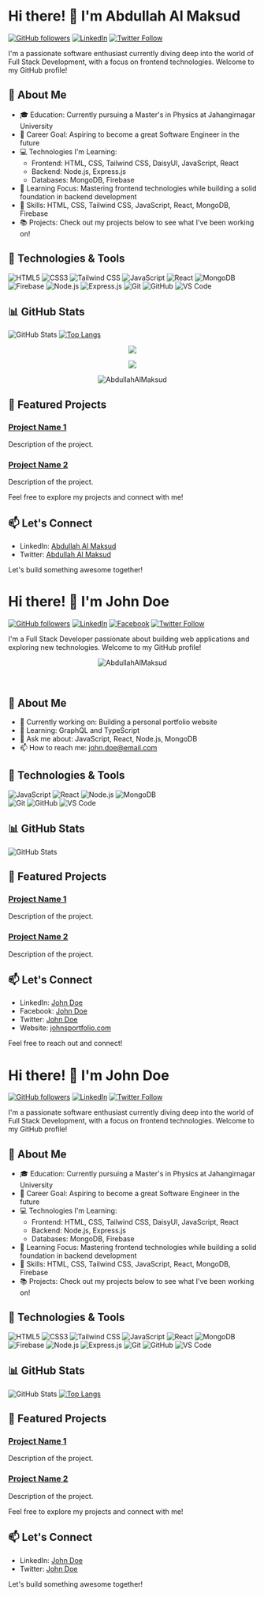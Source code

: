 # Hi there! 👋 I'm Abdullah Al Maksud

[![GitHub followers](https://img.shields.io/github/followers/abdullahalmaksud?label=Follow&style=social)](https://github.com/abdullahalmaksud)
[![LinkedIn](https://img.shields.io/badge/LinkedIn-Profile-informational?style=flat&logo=linkedin&logoColor=white&color=0077B5)](https://www.linkedin.com/in/abdullahalmaksud/)
[![Twitter Follow](https://img.shields.io/twitter/follow/abdullahalmaksud?style=social)](https://twitter.com/abdullahalmaksud)

I'm a passionate software enthusiast currently diving deep into the world of Full Stack Development, with a focus on frontend technologies. Welcome to my GitHub profile!

## 🚀 About Me

- 🎓 Education: Currently pursuing a Master's in Physics at Jahangirnagar University
- 💼 Career Goal: Aspiring to become a great Software Engineer in the future
- 💻 Technologies I'm Learning:
  - Frontend: HTML, CSS, Tailwind CSS, DaisyUI, JavaScript, React
  - Backend: Node.js, Express.js
  - Databases: MongoDB, Firebase
- 🌱 Learning Focus: Mastering frontend technologies while building a solid foundation in backend development
- 🔧 Skills: HTML, CSS, Tailwind CSS, JavaScript, React, MongoDB, Firebase
- 📚 Projects: Check out my projects below to see what I've been working on!

## 🔧 Technologies & Tools

![HTML5](https://img.shields.io/badge/-HTML5-E34F26?style=flat-square&logo=html5&logoColor=white)
![CSS3](https://img.shields.io/badge/-CSS3-1572B6?style=flat-square&logo=css3&logoColor=white)
![Tailwind CSS](https://img.shields.io/badge/-Tailwind%20CSS-38B2AC?style=flat-square&logo=tailwind-css&logoColor=white)
![JavaScript](https://img.shields.io/badge/-JavaScript-F7DF1E?style=flat-square&logo=javascript&logoColor=black)
![React](https://img.shields.io/badge/-React-61DAFB?style=flat-square&logo=react&logoColor=white)
![MongoDB](https://img.shields.io/badge/-MongoDB-47A248?style=flat-square&logo=mongodb&logoColor=white)
![Firebase](https://img.shields.io/badge/-Firebase-FFCA28?style=flat-square&logo=firebase&logoColor=black)
![Node.js](https://img.shields.io/badge/-Node.js-339933?style=flat-square&logo=node.js&logoColor=white)
![Express.js](https://img.shields.io/badge/-Express.js-000000?style=flat-square&logo=express&logoColor=white)
![Git](https://img.shields.io/badge/-Git-F05032?style=flat-square&logo=git&logoColor=white)
![GitHub](https://img.shields.io/badge/-GitHub-181717?style=flat-square&logo=github&logoColor=white)
![VS Code](https://img.shields.io/badge/-VS%20Code-007ACC?style=flat-square&logo=visual-studio-code&logoColor=white)

## 📊 GitHub Stats

![GitHub Stats](https://github-readme-stats.vercel.app/api?username=abdullahalmaksud&show_icons=true&count_private=true&hide=stars)
[![Top Langs](https://github-readme-stats.vercel.app/api/top-langs/?username=abdullahalmaksud&layout=compact)](https://github.com/abdullahalmaksud)


<p align="center"><img align="center" src="https://github-readme-stats.vercel.app/api/top-langs/?username=abdullahalmaksud&layout=compact" /></p>


<p align="center"><img align="center" src="https://github-readme-stats.vercel.app/api?username=abdullahalmaksud&show_icons=true&count_private=true&hide=stars" /></p>
<p align="center"><img align="center" src="https://github-readme-streak-stats.herokuapp.com/?user=AbdullahAlMaksud&" alt="AbdullahAlMaksud" /></p>

## 🌱 Featured Projects

### [Project Name 1](https://github.com/abdullahalmaksud/project1)
Description of the project.

### [Project Name 2](https://github.com/abdullahalmaksud/project2)
Description of the project.

Feel free to explore my projects and connect with me!

## 📫 Let's Connect

- LinkedIn: [Abdullah Al Maksud](https://www.linkedin.com/in/abdullahalmaksud/)
- Twitter: [Abdullah Al Maksud](https://twitter.com/abdullahalmaksud)

Let's build something awesome together!


# Hi there! 👋 I'm John Doe

[![GitHub followers](https://img.shields.io/github/followers/johndoe?label=Follow&style=social)](https://github.com/johndoe)
[![LinkedIn](https://img.shields.io/badge/LinkedIn-Profile-informational?style=flat&logo=linkedin&logoColor=white&color=0077B5)](https://www.linkedin.com/in/johndoe/)
[![Facebook](https://img.shields.io/badge/Facebook-Profile-informational?style=flat&logo=facebook&logoColor=white&color=1877F2)](https://www.facebook.com/johndoe)
[![Twitter Follow](https://img.shields.io/twitter/follow/johndoetwitter?style=social)](https://twitter.com/johndoetwitter)

I'm a Full Stack Developer passionate about building web applications and exploring new technologies. Welcome to my GitHub profile!
<p align="center"><img align="center" src="https://github-readme-streak-stats.herokuapp.com/?user=AbdullahAlMaksud&" alt="AbdullahAlMaksud" /></p>
<br>

## 🚀 About Me

- 💼 Currently working on: Building a personal portfolio website
- 🌱 Learning: GraphQL and TypeScript
- 💬 Ask me about: JavaScript, React, Node.js, MongoDB
- 📫 How to reach me: [john.doe@email.com](mailto:john.doe@email.com)

## 🔧 Technologies & Tools

![JavaScript](https://img.shields.io/badge/-JavaScript-F7DF1E?style=flat-square&logo=javascript&logoColor=black)
![React](https://img.shields.io/badge/-React-61DAFB?style=flat-square&logo=react&logoColor=white)
![Node.js](https://img.shields.io/badge/-Node.js-339933?style=flat-square&logo=node.js&logoColor=white)
![MongoDB](https://img.shields.io/badge/-MongoDB-47A248?style=flat-square&logo=mongodb&logoColor=white)\
![Git](https://img.shields.io/badge/-Git-F05032?style=flat-square&logo=git&logoColor=white)
![GitHub](https://img.shields.io/badge/-GitHub-181717?style=flat-square&logo=github&logoColor=white)
![VS Code](https://img.shields.io/badge/-VS%20Code-007ACC?style=flat-square&logo=visual-studio-code&logoColor=white)

## 📊 GitHub Stats

![GitHub Stats](https://github-readme-stats.vercel.app/api?username=johndoe&show_icons=true&count_private=true&hide=stars)

## 🌱 Featured Projects

### [Project Name 1](https://github.com/johndoe/project1)
Description of the project.

### [Project Name 2](https://github.com/johndoe/project2)
Description of the project.

## 📫 Let's Connect

- LinkedIn: [John Doe](https://www.linkedin.com/in/johndoe/)
- Facebook: [John Doe](https://www.facebook.com/johndoe)
- Twitter: [John Doe](https://twitter.com/johndoetwitter)
- Website: [johnsportfolio.com](https://johnsportfolio.com)

Feel free to reach out and connect!


# Hi there! 👋 I'm John Doe

[![GitHub followers](https://img.shields.io/github/followers/johndoe?label=Follow&style=social)](https://github.com/johndoe)
[![LinkedIn](https://img.shields.io/badge/LinkedIn-Profile-informational?style=flat&logo=linkedin&logoColor=white&color=0077B5)](https://www.linkedin.com/in/johndoe/)
[![Twitter Follow](https://img.shields.io/twitter/follow/johndoetwitter?style=social)](https://twitter.com/johndoetwitter)

I'm a passionate software enthusiast currently diving deep into the world of Full Stack Development, with a focus on frontend technologies. Welcome to my GitHub profile!

## 🚀 About Me

- 🎓 Education: Currently pursuing a Master's in Physics at Jahangirnagar University
- 💼 Career Goal: Aspiring to become a great Software Engineer in the future
- 💻 Technologies I'm Learning:
  - Frontend: HTML, CSS, Tailwind CSS, DaisyUI, JavaScript, React
  - Backend: Node.js, Express.js
  - Databases: MongoDB, Firebase
- 🌱 Learning Focus: Mastering frontend technologies while building a solid foundation in backend development
- 🔧 Skills: HTML, CSS, Tailwind CSS, JavaScript, React, MongoDB, Firebase
- 📚 Projects: Check out my projects below to see what I've been working on!

## 🔧 Technologies & Tools

![HTML5](https://img.shields.io/badge/-HTML5-E34F26?style=flat-square&logo=html5&logoColor=white)
![CSS3](https://img.shields.io/badge/-CSS3-1572B6?style=flat-square&logo=css3&logoColor=white)
![Tailwind CSS](https://img.shields.io/badge/-Tailwind%20CSS-38B2AC?style=flat-square&logo=tailwind-css&logoColor=white)
![JavaScript](https://img.shields.io/badge/-JavaScript-F7DF1E?style=flat-square&logo=javascript&logoColor=black)
![React](https://img.shields.io/badge/-React-61DAFB?style=flat-square&logo=react&logoColor=white)
![MongoDB](https://img.shields.io/badge/-MongoDB-47A248?style=flat-square&logo=mongodb&logoColor=white)
![Firebase](https://img.shields.io/badge/-Firebase-FFCA28?style=flat-square&logo=firebase&logoColor=black)
![Node.js](https://img.shields.io/badge/-Node.js-339933?style=flat-square&logo=node.js&logoColor=white)
![Express.js](https://img.shields.io/badge/-Express.js-000000?style=flat-square&logo=express&logoColor=white)
![Git](https://img.shields.io/badge/-Git-F05032?style=flat-square&logo=git&logoColor=white)
![GitHub](https://img.shields.io/badge/-GitHub-181717?style=flat-square&logo=github&logoColor=white)
![VS Code](https://img.shields.io/badge/-VS%20Code-007ACC?style=flat-square&logo=visual-studio-code&logoColor=white)

## 📊 GitHub Stats

![GitHub Stats](https://github-readme-stats.vercel.app/api?username=johndoe&show_icons=true&count_private=true&hide=stars)
[![Top Langs](https://github-readme-stats.vercel.app/api/top-langs/?username=johndoe&layout=compact)](https://github.com/johndoe)

## 🌱 Featured Projects

### [Project Name 1](https://github.com/johndoe/project1)
Description of the project.

### [Project Name 2](https://github.com/johndoe/project2)
Description of the project.

Feel free to explore my projects and connect with me!

## 📫 Let's Connect

- LinkedIn: [John Doe](https://www.linkedin.com/in/johndoe/)
- Twitter: [John Doe](https://twitter.com/johndoetwitter)

Let's build something awesome together!

